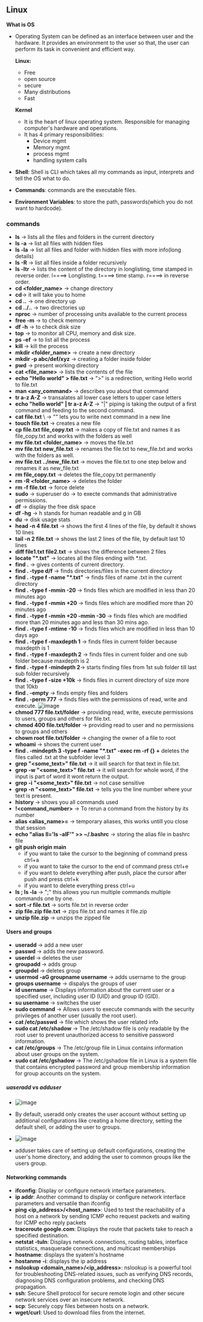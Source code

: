## Linux


**What is OS**
- Operating System can be defined as an interface between user and the hardware. It provides an environment to the user so that, the user can perform its task in convenient and efficient way.

  **Linux:**
  - Free
  - open source
  - secure
  - Many distributions
  - Fast
 

  **Kernel**
  - It is the heart of linux operating system. Responsible for managing computer's hardware and operations.
  - It has 4 primary responsibilities:
      - Device mgmt
      - Memory mgmt
      - process mgmt
      - handling system calls
        
- **Shell**: Shell is CLI which takes all my commands as input, interprets and tell the OS what to do.
- **Commands**: commands are the executable files.
- **Environment Variables**: to store the path, passwords(which you do not want to hardcode).

### commands
- **ls** -> lists all the files and folders in the current directory
- **ls -a** -> list all files with hidden files
- **ls -la** -> list all files and folder with hidden files with more info(long details)
- **ls -R** -> list all files inside a folder recursively
- **ls -ltr** -> lists the content of the directory in longlisting, time stamped in reverse order. l====> Longlisting. t====> time stamp. r====> in reverse order. 
- **cd <folder_name>** -> change directory
- **cd**-> it will take you to home
- **cd ..** -> one directory up
- **cd ../..** -> two directories up
- **nproc** ->  number of processing units available to the current process
- **free -m** -> to check memory
- **df -h** -> to check disk size
- **top** -> to monitor all CPU, memory and disk size.
- **ps -ef** -> to list all the process
- **kill <pid>** -> kill the process
- **mkdir <folder_name>** -> create a new directory
- **mkdir -p abc/def/xyz** -> creating a folder inside folder
- **pwd** -> present working directory
- **cat <file_name>** -> lists the contents of the file
- **echo "Hello world" > file.txt** -> ">" is a redirection, writing Hello world to file.txt
- **man <any_command>** -> describes you about that command
- **tr a-z A-Z** -> transalates all lower case letters to upper case letters
- **echo "hello world" | tr a-z A-Z** -> "|" piping is taking the output of a first command and feeding to the second command.
- **cat file.txt** \ -> "\" lets you to write next command in a new line
- **touch file.txt** -> creates a new file
- **cp file.txt file_copy.txt** -> makes a copy of file.txt and names it as file_copy.txt and works with the folders as well
- **mv file.txt <folder_name>** -> moves the file.txt
- **mv file.txt new_file.txt** -> renames the file.txt to new_file.txt and works with the folders as well.
- **mv file.txt ../new_file.txt** -> moves the file.txt to one step below and renames it as new_file.txt
- **rm file_copy.txt** -> deletes the file_copy.txt permanently
- **rm -R <folder_name>** -> deletes the folder
- **rm -f file.txt** -> force delete
- **sudo** -> superuser do -> to execte commands that administrative permissions.
- **df** -> display the free disk space
- **df -hg** -> h stands for human readable and g in GB
- **du** -> disk usage stats
- **head -n 4 file.txt** -> shows the first 4 lines of the file, by default it shows 10 lines
- **tail -n 2 file.txt** -> shows the last 2 lines of the file, by default last 10 lines
- **diff file1.txt file2.txt** -> shows the difference between 2 files
- **locate "*.txt"** -> locates all the files ending with *.txt.
- **find .** -> gives contents of current directory.
- **find . -type d/f** -> finds directories/files in the current directory
- **find . -type f -name "*.txt"** -> finds files of name .txt in the current directory
- **find . -type f -mmin -20** -> finds files which are modified in less than 20 minutes ago
- **find . -type f -mmin +20** -> finds files which are modified more than 20 minutes ago
- **find . -type f -mmin +20 -mmin -30** -> finds files which are modified more than 20 minutes ago and less than 30 mins ago.
- **find . -type f -mtime -10** -> finds files which are modified in less than 10 days ago
- **find . -type f -maxdepth 1** -> finds files in current folder because maxdepth is 1
- **find . -type f -maxdepth 2** -> finds files in current folder and one sub folder because maxdepth is 2
- **find . -type f -mindepth 2**-> starts finding files from 1st sub folder till last sub folder recursively
- **find . -type f -size +10k** -> finds files in current directory of size more that 10kb
- **find . -empty** -> finds empty files and folders
- **find . -perm 777** -> finds files with the permissions of read, write and execute.
  ![image](https://github.com/muppin/mastering-DevOps/assets/56094875/ff4d6819-b2ac-444d-bfd6-00ded7c36842)
- **chmod 777 file.txt/folder** -> providing read, write, execute permissions to users, groups and others for file.txt.
- **chmod 400 file.txt/folder** -> providing read to user and no permissions to groups and others
- **chown root file.txt/folder** -> changing the owner of a file to root
- **whoami** -> shows the current user
- **find . -mindepth 3 -type f -name "*.txt" -exec rm -rf {} +** deletes the files called .txt at the subfolder level 3
- **grep "<some_text>" file.txt** -> it will search for that text in file.txt.
- **grep -w "<some_text>" file.txt** -> it will search for whole word, if the input is part of word it wont return the output.
- **grep -i "<some_text>" file.txt** -> not case sensitive
- **grep -n "<some_text>" file.txt** -> tells you the line number where your text is present.
- **history** -> shows you all commands used
- **!<command_number>** -> To rerun a command from the history by its number
- **alias <alias_name>=<command>** -> temporary aliases, this works untill you close that session
- **echo "alias ll='ls -alF'" >> ~/.bashrc** -> storing the alias file in bashrc file
- **git push origin main**
   - if you want to take the cursor to the beginning of command press ctrl+a
   - if you want to take the cursor to the end of command press ctrl+e
   - if you want to delete everything after push, place the cursor after push and press ctrl+k
   - if you want to delete everything press ctrl+u
- **ls ; ls -la** -> ";" this allows you run multiple commands multiple commands one by one.
- **sort -r file.txt** -> sorts file.txt in reverse order
- **zip file.zip file.txt** -> zips file.txt and names it file.zip
- **unzip file.zip** -> unzips the zipped file

#### Users and groups
 
- **useradd <username>** -> add a new user
- **passwd <username>** -> adds the new password.
- **userdel <username>** -> deletes the user
- **groupadd <groupname>** -> adds group
- **groupdel <groupname>** -> deletes group
- **usermod -aG groupname username** -> adds username to the group
- **groups username** -> dispalys the groups of user
- **id username** -> Displays information about the current user or a specified user, including user ID (UID) and group ID (GID).
- **su username** -> switches the user
- **sudo command** -> Allows users to execute commands with the security privileges of another user (usually the root user).
- **cat /etc/passwd** -> file which shows the user related info
- **sudo cat /etc/shadow** -> The /etc/shadow file is only readable by the root user to prevent unauthorized access to sensitive password information.
- **cat /etc/groups** -> The /etc/group file in Linux contains information about user groups on the system.
- **sudo cat /etc/gshadow** -> The /etc/gshadow file in Linux is a system file that contains encrypted password and group membership information for group accounts on the system.

##### uaseradd vs adduser

- ![image](https://github.com/muppin/mastering-DevOps/assets/121821200/4557c869-46fe-4d1c-bbb5-74780e452a3a)
- By default, useradd only creates the user account without setting up additional configurations like creating a home directory, setting the default shell, or adding the user to groups.

- ![image](https://github.com/muppin/mastering-DevOps/assets/121821200/0aa18770-56c1-4d1b-b653-79ee51110092)
- adduser takes care of setting up default configurations, creating the user's home directory, and adding the user to common groups like the users group.
  


#### Networking commands

- **ifconfig**: Display or configure network interface parameters.
- **ip addr**: Another command to display or configure network interface parameters and versatile than ifconfig
- **ping <ip_address>/<host_name>**: Used to test the reachability of a host on a network by sending ICMP echo request packets and waiting for ICMP echo reply packets
- **traceroute google.com**: Displays the route that packets take to reach a specified destination.
- **netstat -tuln**: Displays network connections, routing tables, interface statistics, masquerade connections, and multicast memberships
- **hostname**: displays the syatem's hostname
- **hostanme -i**: displays the ip address
- **nslookup <domain_name>/<ip_address>**: nslookup is a powerful tool for troubleshooting DNS-related issues, such as verifying DNS records, diagnosing DNS configuration problems, and checking DNS propagation.
- **ssh**: Secure Shell protocol for secure remote login and other secure network services over an insecure network.
- **scp**: Securely copy files between hosts on a network.
- **wget/curl**: Used to download files from the internet.
